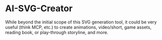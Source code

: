 # AI-SVG-Creator
While beyond the initial scope of this SVG generation tool, it could be very useful (think MCP, etc.) to create animations, video/short, game assets, reading book, or play-through storyline, and more.

